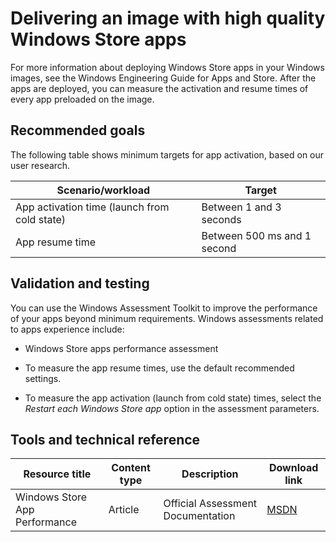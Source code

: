 
# Delivering an image with high quality Windows Store apps

For more information about deploying Windows Store apps in your Windows images, see the Windows Engineering Guide for Apps and Store. After the apps are deployed, you can measure the activation and resume times of every app preloaded on the image.

## Recommended goals

The following table shows minimum targets for app activation, based on our user research.

| Scenario/workload                            | Target |
|----------------------------------------------|----------------------------|
| App activation time (launch from cold state) | Between 1 and 3 seconds |
| App resume time                              | Between 500 ms and 1 second |


## Validation and testing

You can use the Windows Assessment Toolkit to improve the performance of your apps beyond minimum requirements. Windows assessments related to apps experience include:

-   Windows Store apps performance assessment

-   To measure the app resume times, use the default recommended settings.

-   To measure the app activation (launch from cold state) times, select the *Restart each Windows Store app* option in the assessment parameters.

## Tools and technical reference

| Resource title                | Content type | Description                       | Download link |
|-------------------------------|--------------|-----------------------------------|-------------------------------------------------------------------------------------------------------------------------------------------------------------------------------------- |
| Windows Store App Performance | Article      | Official Assessment Documentation | [MSDN](https://msdn.microsoft.com/en-us/library/windows/hardware/dn246955.aspx) |


